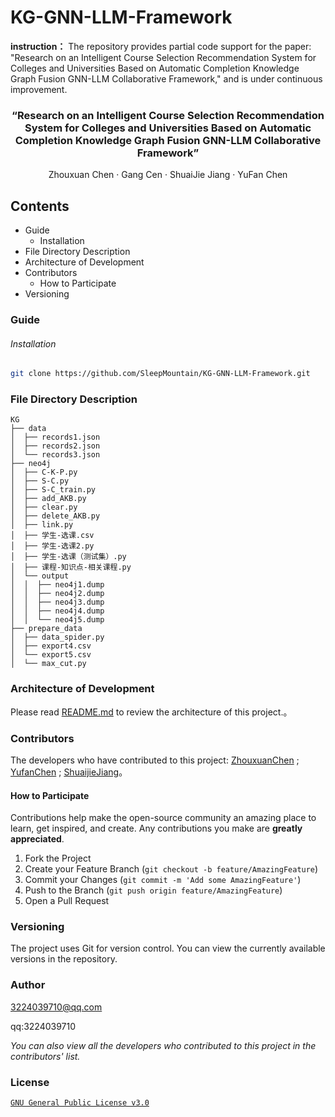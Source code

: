 # KG-GNN-LLM-Framework

**instruction：** The repository provides partial code support for the paper: "Research on an Intelligent Course Selection Recommendation System for Colleges and Universities Based on Automatic Completion Knowledge Graph Fusion GNN-LLM Collaborative Framework," and is under continuous improvement.

  <h3 align="center">“Research on an Intelligent Course Selection Recommendation System for Colleges and Universities Based on Automatic Completion Knowledge Graph Fusion GNN-LLM Collaborative Framework”</h3>
  <p align="center">
   Zhouxuan Chen · Gang Cen · ShuaiJie Jiang · YuFan Chen 
    <br />
  </p>



## Contents

- Guide
  - Installation
- File Directory Description
- Architecture of Development
- Contributors
  - How to Participate
- Versioning

### Guide

###### Installation

```sh
git clone https://github.com/SleepMountain/KG-GNN-LLM-Framework.git
```



### File Directory Description

```
KG 
├── data
│  ├── records1.json
│  ├── records2.json
│  └── records3.json
├── neo4j
│  ├── C-K-P.py
│  ├── S-C.py
│  ├── S-C_train.py
│  ├── add_AKB.py
│  ├── clear.py
│  ├── delete_AKB.py
│  ├── link.py
│  ├── 学生-选课.csv
│  ├── 学生-选课2.py
│  ├── 学生-选课（测试集）.py
│  ├── 课程-知识点-相关课程.py
│  └── output
│  │  ├── neo4j1.dump
│  │  ├── neo4j2.dump
│  │  ├── neo4j3.dump
│  │  ├── neo4j4.dump
│  │  └── neo4j5.dump
├── prepare_data
│  ├── data_spider.py
│  ├── export4.csv
│  └── export5.csv
│  └── max_cut.py
```



### Architecture of Development 

Please read [README.md](https://github.com/SleepMountain/KG-GNN-LLM-Framework/blob/main/README.md) to review the architecture of this project.。



### Contributors

The developers who have contributed to this project: [ZhouxuanChen](https://github.com/SleepMountain) ; [YufanChen](https://github.com/ChenYFan) ; [ShuaijieJiang](https://github.com/JackComputer553)。



#### How to Participate

Contributions help make the open-source community an amazing place to learn, get inspired, and create. Any contributions you make are **greatly appreciated**.


1. Fork the Project
2. Create your Feature Branch (`git checkout -b feature/AmazingFeature`)
3. Commit your Changes (`git commit -m 'Add some AmazingFeature'`)
4. Push to the Branch (`git push origin feature/AmazingFeature`)
5. Open a Pull Request



### Versioning

The project uses Git for version control. You can view the currently available versions in the repository.



### Author

3224039710@qq.com

qq:3224039710

 *You can also view all the developers who contributed to this project in the contributors' list.*


### License

[`GNU General Public License v3.0`](LICENSE.md)


